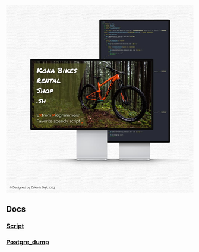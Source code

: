 ![banner](https://github.com/z-bj/KONA-BIKES-Rental-shop/blob/master/kona-bikes-rental-shop-banner.jpg)


## Docs
### [Script](https://github.com/z-bj/KONA-BIKES-Rental-shop/blob/master/bike-shop.sh)
### [Postgre_dump](https://github.com/z-bj/KONA-BIKES-Rental-shop/blob/master/bikes.sql)
